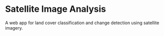 # Satellite Image Analysis

A web app for land cover classification and change detection using satellite imagery.
